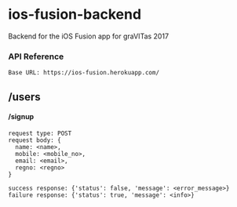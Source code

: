 # ios-fusion-backend
Backend for the iOS Fusion app for graVITas 2017

### API Reference

`Base URL: https://ios-fusion.herokuapp.com/`

## /users

#### /signup

    request type: POST
    request body: {
      name: <name>,
      mobile: <mobile_no>,
      email: <email>,
      regno: <regno>
    }

    success response: {'status': false, 'message': <error_message>}
    failure response: {'status': true, 'message': <info>}
